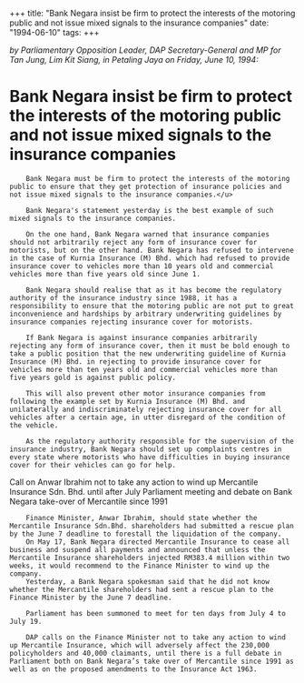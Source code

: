 +++ 
title: "Bank Negara insist be firm to protect the interests of the motoring public and not issue mixed signals to the insurance companies"
date: "1994-06-10"
tags:
+++

_by Parliamentary Opposition Leader, DAP Secretary-General and MP for Tan Jung, Lim Kit Siang, in Petaling Jaya on Friday, June 10, 1994:_

# Bank Negara insist be firm to protect the interests of the motoring public and not issue mixed signals to the insurance companies

		Bank Negara must be firm to protect the interests of the motoring public to ensure that they get protection of insurance policies and not issue mixed signals to the insurance companies.</u>

		Bank Negara's statement yesterday is the best example of such mixed signals to the insurance companies.

		On the one hand, Bank Negara warned that insurance companies should not arbitrarily reject any form of insurance cover for motorists, but on the other hand. Bank Negara has refused to intervene in the case of Kurnia Insurance (M) Bhd. which had refused to provide insurance cover to vehicles more than 10 years old and commercial vehicles more than five years old since June 1.

		Bank Negara should realise that as it has become the regulatory authority of the insurance industry since 1988, it has a responsibility to ensure that the motoring public are not put to great inconvenience and hardships by arbitrary underwriting guidelines by insurance companies rejecting insurance cover for motorists.

		If Bank Negara is against insurance companies arbitrarily rejecting any form of insurance cover, then it must be bold enough to take a public position that the new underwriting guideline of Kurnia Insurance (M) Bhd. in rejecting to provide insurance cover for vehicles more than ten years old and commercial vehicles more than five years gold is against public policy.

		This will also prevent other motor insurance companies from following the example set by Kurnia Insurance (M) Bhd. and unilaterally and indiscriminately rejecting insurance cover for all vehicles after a certain age, in utter disregard of the condition of the vehicle.

		As the regulatory authority responsible for the supervision of the insurance industry, Bank Negara should set up complaints centres in every state where motorists who have difficulties in buying insurance cover for their vehicles can go for help.

Call on Anwar Ibrahim not to take any action to wind up Mercantile Insurance Sdn. Bhd. until after July Parliament meeting and debate on Bank Negara take-over of Mercantile since 1991

		Finance Minister, Anwar Ibrahim, should state whether the Mercantile Insurance Sdn.Bhd. shareholders had submitted a rescue plan by the June 7 deadline to forestall the liquidation of the company.
		On May 17, Bank Negara directed Mercantile Insurance to cease all business and suspend all payments and announced that unless the Mercantile Insurance shareholders injected RM383.4 million within two weeks, it would recommend to the Finance Minister to wind up the company.
		Yesterday, a Bank Negara spokesman said that he did not know whether the Mercantile shareholders had sent a rescue plan to the Finance Minister by the June 7 deadline.

		Parliament has been summoned to meet for ten days from July 4 to July 19.

		DAP calls on the Finance Minister not to take any action to wind up Mercantile Insurance, which will adversely affect the 230,000 policyholders and 40,000 claimants, until there is a full debate in Parliament both on Bank Negara’s take over of Mercantile since 1991 as well as on the proposed amendments to the Insurance Act 1963.
 
